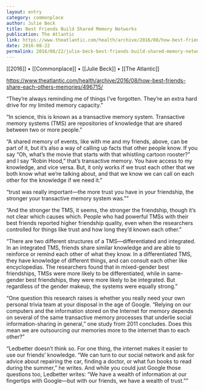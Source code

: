 ```yaml
---
layout: entry
category: commonplace
author: Julie Beck
title: Best Friends Build Shared Memory Networks
publication: The Atlantic
link: https://www.theatlantic.com/health/archive/2016/08/how-best-friends-share-each-others-memories/496715/
date: 2016-08-22
permalink: 2016/08/22/julie-beck-best-friends-build-shared-memory-networks
---
```


[[2016]] • [[Commonplace]] • [[Julie Beck]] • [[The Atlantic]]

https://www.theatlantic.com/health/archive/2016/08/how-best-friends-share-each-others-memories/496715/

“They’re always reminding me of things I’ve forgotten. They’re an extra hard drive for my limited memory capacity.”

“In science, this is known as a transactive memory system. Transactive memory systems (TMS) are repositories of knowledge that are shared between two or more people.”

“A shared memory of events, like with me and my friends, above, can be part of it, but it’s also a way of calling up facts that other people know. If you say “Oh, what’s the movie that starts with that whistling cartoon rooster?” and I say “Robin Hood,” that’s transactive memory. You have access to my knowledge, and vice versa. But, it only works if we trust each other that we both know what we’re talking about, and that we know we can call on each other for the knowledge if we need it.”

“trust was really important—the more trust you have in your friendship, the stronger your transactive memory system was.””

“And the stronger the TMS, it seems, the stronger the friendship, though it’s not clear which causes which. People who had powerful TMSs with their best friends reported higher friendship quality, even when the researchers controlled for things like trust and how long they’d known each other.”

“There are two different structures of a TMS—differentiated and integrated. In an integrated TMS, friends share similar knowledge and are able to reinforce or remind each other of what they know. In a differentiated TMS, they have knowledge of different things, and can consult each other like encyclopedias. The researchers found that in mixed-gender best friendships, TMSs were more likely to be differentiated, while in same-gender best friendships, they were more likely to be integrated. But regardless of the gender makeup, the systems were equally strong.”

“One question this research raises is whether you really need your own personal trivia team at your disposal in the age of Google. “Relying on our computers and the information stored on the Internet for memory depends on several of the same transactive memory processes that underlie social information-sharing in general,” one study from 2011 concludes. Does this mean we are outsourcing our memories more to the internet than to each other?”

“Ledbetter doesn’t think so. For one thing, the internet makes it easier to use our friends’ knowledge. “We can turn to our social network and ask for advice about repairing the car, finding a doctor, or what fun books to read during the summer,” he writes. And while you could just Google those questions too, Ledbetter writes: “We have a wealth of information at our fingertips with Google—but with our friends, we have a wealth of trust.””

